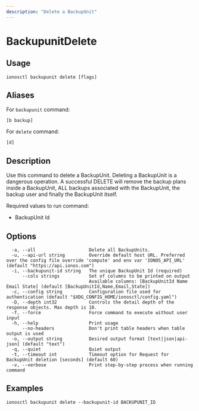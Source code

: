 ```yaml
---
description: "Delete a BackupUnit"
---
```


# BackupunitDelete

## Usage

```text
ionosctl backupunit delete [flags]
```

## Aliases

For `backupunit` command:

```text
[b backup]
```

For `delete` command:

```text
[d]
```

## Description

Use this command to delete a BackupUnit. Deleting a BackupUnit is a dangerous operation. A successful DELETE will remove the backup plans inside a BackupUnit, ALL backups associated with the BackupUnit, the backup user and finally the BackupUnit itself.

Required values to run command:

* BackupUnit Id

## Options

```text
  -a, --all                    Delete all BackupUnits.
  -u, --api-url string         Override default host URL. Preferred over the config file override 'compute' and env var 'IONOS_API_URL' (default "https://api.ionos.com")
  -i, --backupunit-id string   The unique BackupUnit Id (required)
      --cols strings           Set of columns to be printed on output 
                               Available columns: [BackupUnitId Name Email State] (default [BackupUnitId,Name,Email,State])
  -c, --config string          Configuration file used for authentication (default "$XDG_CONFIG_HOME/ionosctl/config.yaml")
  -D, --depth int32            Controls the detail depth of the response objects. Max depth is 10.
  -f, --force                  Force command to execute without user input
  -h, --help                   Print usage
      --no-headers             Don't print table headers when table output is used
  -o, --output string          Desired output format [text|json|api-json] (default "text")
  -q, --quiet                  Quiet output
  -t, --timeout int            Timeout option for Request for BackupUnit deletion [seconds] (default 60)
  -v, --verbose                Print step-by-step process when running command
```

## Examples

```text
ionosctl backupunit delete --backupunit-id BACKUPUNIT_ID
```

